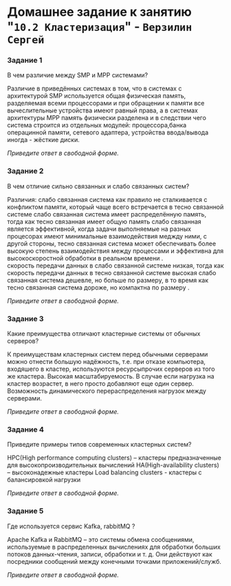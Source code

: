 # Домашнее задание к занятию "`10.2 Кластеризация`" - `Верзилин Сергей`

### Задание 1

В чем различие между SMP и MPP системами?


Различие в приведённых системах в том, что в системах с архитектурой SMP используется общая физическая память, разделяемая всеми процессорами и при обращении к памяти все вычеслительные устройства имеют равный права, а в
системах архитектуры MPP память физически разделена и в следствии чего система строится из отдельных модулей: процессора,банка операцинной памяти, сетевого адаптера, устройства ввода/вывода иногда - жёсткие диски.   

*Приведите ответ в свободной форме.*


### Задание 2

В чем отличие сильно связанных и слабо связанных систем?


Различия: слабо связанная система как правило не сталкивается с конфликтом памяти, который чаще всего встречается в тесно связанной системе 
          слабо связанная система имеет распределённую память, тогда как тесно связанная имеет общую память 
          слабо связанная является эффективной, когда задачи выполняемые на разных процесорах имеют минимальные взаимодействия меджду ними, 
c другой стороны, тесно связанная система может обеспечивать более высокую степень взаимодействия между процессами и эффективна для высокоскоростной обработки в реальном времени .   
          скорость передачи данных в слабо связанной системе низкая, тогда как скорость передачи данных в тесно связанной системе высокая 
          слабо связанная система дешевле, но больше по размеру, в то время как тесно связанная система дороже, но компактна по размеру .

*Приведите ответ в свободной форме.*



### Задание 3

Какие преимущества отличают кластерные системы от обычных серверов?


К преимуществам кластерных систем перед обычными серверами можно отнести большую надёжность, т.е. при отказе компьютера, входяшего в кластер, используются ресурсыпрочих серверов из того же кластера. 
Высокая масштабируемость. В случае если нагрузка на кластер возрастет, в него просто добавляют еще один сервер. 
Возможность динамического перераспределения нагрузок между серверами.

*Приведите ответ в свободной форме.*



### Задание 4

Приведите примеры типов современных кластерных систем?


HPC(High performance computing clusters) – кластеры предназначенные для высокопроизводительных вычислений
HA(High-availability clusters) – высоконадежные кластеры
Load balancing clusters - кластеры с балансировкой нагрузки  

*Приведите ответ в свободной форме.*



### Задание 5

Где используется сервис Kafka, rabbitMQ ?


Apache Kafka и RabbitMQ – это системы обмена сообщениями, используемые в распределенных вычислениях для обработки больших потоков данных-чтения, записи, обработки и т. д.
 Они действуют как посредники сообщений между конечными точками приложений/служб.

*Приведите ответ в свободной форме.*




